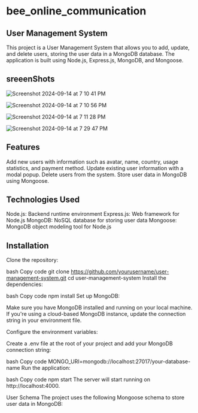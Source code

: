 # bee_online_communication
 
## User Management System
This project is a User Management System that allows you to add, update, and delete users, storing the user data in a MongoDB database. The application is built using Node.js, Express.js, MongoDB, and Mongoose.

## sreeenShots

![Screenshot 2024-09-14 at 7 10 41 PM](https://github.com/user-attachments/assets/da160a47-53d0-4868-a05e-12ee3e0b99be)



![Screenshot 2024-09-14 at 7 10 56 PM](https://github.com/user-attachments/assets/190dac62-4150-4ebb-820c-38c22470c86a)



![Screenshot 2024-09-14 at 7 11 28 PM](https://github.com/user-attachments/assets/8b6c398c-c2d5-40de-b74e-44fcd91d2448)



![Screenshot 2024-09-14 at 7 29 47 PM](https://github.com/user-attachments/assets/40d36db4-ba98-4d1d-8f0c-b9061d40429c)



## Features
Add new users with information such as avatar, name, country, usage statistics, and payment method.
Update existing user information with a modal popup.
Delete users from the system.
Store user data in MongoDB using Mongoose.

## Technologies Used
Node.js: Backend runtime environment
Express.js: Web framework for Node.js
MongoDB: NoSQL database for storing user data
Mongoose: MongoDB object modeling tool for Node.js

## Installation
Clone the repository:

bash
Copy code
git clone https://github.com/yourusername/user-management-system.git
cd user-management-system
Install the dependencies:

bash
Copy code
npm install
Set up MongoDB:

Make sure you have MongoDB installed and running on your local machine. If you're using a cloud-based MongoDB instance, update the connection string in your environment file.

Configure the environment variables:

Create a .env file at the root of your project and add your MongoDB connection string:

bash
Copy code
MONGO_URI=mongodb://localhost:27017/your-database-name
Run the application:

bash
Copy code
npm start
The server will start running on http://localhost:4000.

User Schema
The project uses the following Mongoose schema to store user data in MongoDB:






